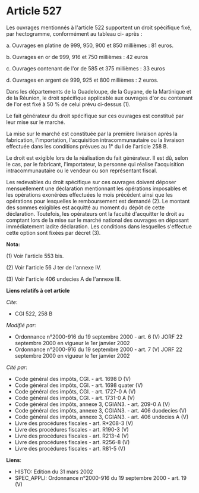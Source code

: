 # Article 527

Les ouvrages mentionnés à l'article 522 supportent un droit spécifique fixé, par hectogramme, conformément au tableau ci-
après :

a. Ouvrages en platine de 999, 950, 900 et 850 millièmes : 81 euros.

b. Ouvrages en or de 999, 916 et 750 millièmes : 42 euros

c. Ouvrages contenant de l'or de 585 et 375 millièmes : 33 euros

d. Ouvrages en argent de 999, 925 et 800 millièmes : 2 euros.

Dans les départements de la Guadeloupe, de la Guyane, de la Martinique et de la Réunion, le droit spécifique applicable aux
ouvrages d'or ou contenant de l'or est fixé à 50 % de celui prévu ci-dessus (1).

Le fait générateur du droit spécifique sur ces ouvrages est constitué par leur mise sur le marché.

La mise sur le marché est constituée par la première livraison après la fabrication, l'importation, l'acquisition
intracommunautaire ou la livraison effectuée dans les conditions prévues au 1° du I de l'article 258 B.

Le droit est exigible lors de la réalisation du fait générateur. Il est dû, selon le cas, par le fabricant, l'importateur, la
personne qui réalise l'acquisition intracommunautaire ou le vendeur ou son représentant fiscal.

Les redevables du droit spécifique sur ces ouvrages doivent déposer mensuellement une déclaration mentionnant les opérations
imposables et les opérations exonérées effectuées le mois précédent ainsi que les opérations pour lesquelles le remboursement
est demandé (2). Le montant des sommes exigibles est acquitté au moment du dépôt de cette déclaration. Toutefois, les
opérateurs ont la faculté d'acquitter le droit au comptant lors de la mise sur le marché national des ouvrages en déposant
immédiatement ladite déclaration. Les conditions dans lesquelles s'effectue cette option sont fixées par décret (3).

**Nota:**

(1) Voir l'article 553 bis.

(2) Voir l'article 56 J ter de l'annexe IV.

(3) Voir l'article 406 undecies A de l'annexe III.

**Liens relatifs à cet article**

_Cite_:

  - CGI 522, 258 B

_Modifié par_:

  - Ordonnance n°2000-916 du 19 septembre 2000 - art. 6 (V) JORF 22 septembre 2000 en vigueur le 1er janvier 2002
  - Ordonnance n°2000-916 du 19 septembre 2000 - art. 7 (V) JORF 22 septembre 2000 en vigueur le 1er janvier 2002

_Cité par_:

  - Code général des impôts, CGI. - art. 1698 D (V)
  - Code général des impôts, CGI. - art. 1698 quater (V)
  - Code général des impôts, CGI. - art. 1727-0 A (V)
  - Code général des impôts, CGI. - art. 1731-0 A (V)
  - Code général des impôts, annexe 3, CGIAN3. - art. 209-0 A (V)
  - Code général des impôts, annexe 3, CGIAN3. - art. 406 duodecies (V)
  - Code général des impôts, annexe 3, CGIAN3. - art. 406 undecies A (V)
  - Livre des procédures fiscales - art. R*208-3 (V)
  - Livre des procédures fiscales - art. R190-3 (V)
  - Livre des procédures fiscales - art. R213-4 (V)
  - Livre des procédures fiscales - art. R256-8 (V)
  - Livre des procédures fiscales - art. R81-5 (V)

**Liens**:

  - HISTO: Edition du 31 mars 2002
  - SPEC_APPLI: Ordonnance n°2000-916 du 19 septembre 2000 - art. 19 (V)
